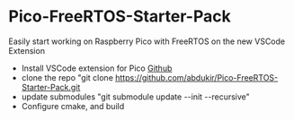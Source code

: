 # Pico-FreeRTOS-Starter-Pack
Easily start working on Raspberry Pico with FreeRTOS on the new VSCode Extension

- Install VSCode extension for Pico [Github](https://github.com/raspberrypi/pico-vscode)
- clone the repo "git clone https://github.com/abdukir/Pico-FreeRTOS-Starter-Pack.git
- update submodules "git submodule update --init --recursive"
- Configure cmake, and build